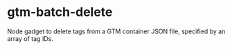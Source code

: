 # gtm-batch-delete
Node gadget to delete tags from a GTM container JSON file, specified by an array of tag IDs.
